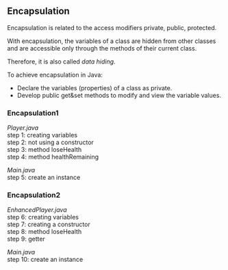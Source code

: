 ## Encapsulation

Encapsulation is related to the access modifiers private, public, protected.

With encapsulation, the variables of a class are hidden from other classes and are accessible only through the methods of their current class.

Therefore, it is also called <i>data hiding</i>.

To achieve encapsulation in Java:
- Declare the variables (properties) of a class as private.
- Develop public get&set methods to modify and view the variable values.

### Encapsulation1

_Player.java_ <br/>
step 1: creating variables <br/>
step 2: not using a constructor <br/>
step 3: method loseHealth <br/>
step 4: method healthRemaining

_Main.java_ <br/>
step 5: create an instance

### Encapsulation2

_EnhancedPlayer.java_ <br/>
step 6: creating variables <br/>
step 7: creating a constructor <br/>
step 8: method loseHealth <br/>
step 9: getter

_Main.java_ <br/>
step 10: create an instance
